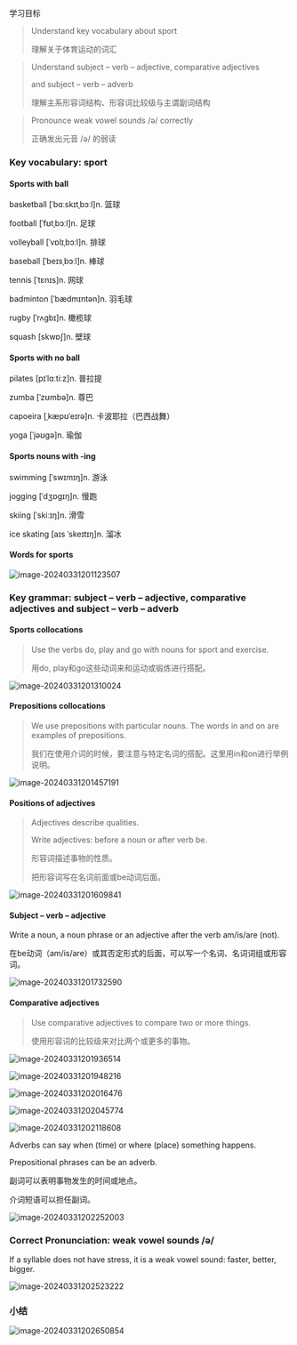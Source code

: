 学习目标

> Understand key vocabulary about sport
>
> 理解关于体育运动的词汇

> Understand subject – verb – adjective, comparative adjectives 
>
> and subject – verb – adverb 
>
> 理解主系形容词结构、形容词比较级与主谓副词结构

> Pronounce weak vowel sounds /ə/ correctly 
>
> 正确发出元音 /ə/ 的弱读 

### Key vocabulary: sport

#### Sports with ball

basketball [ˈbɑːskɪtˌbɔːl]n. 篮球

football [ˈfʊtˌbɔːl]n. 足球

volleyball [ˈvɒlɪˌbɔːl]n. 排球

baseball [ˈbeɪsˌbɔːl]n. 棒球

tennis [ˈtɛnɪs]n. 网球

badminton [ˈbædmɪntən]n. 羽毛球

rugby [ˈrʌɡbɪ]n. 橄榄球

squash [skwɒʃ]n. 壁球

#### Sports with no ball

pilates [pɪˈlɑːtiːz]n. 普拉提

zumba [ˈzʊmbə]n. 尊巴

capoeira [ˌkæpʊˈeɪrə]n. 卡波耶拉（巴西战舞）

yoga [ˈjəʊɡə]n. 瑜伽

#### Sports nouns with -ing 

swimming [ˈswɪmɪŋ]n. 游泳

jogging [ˈdʒɒɡɪŋ]n. 慢跑

skiing [ˈskiːɪŋ]n. 滑雪

ice skating [aɪs ˈskeɪtɪŋ]n. 溜冰

#### Words for sports

![image-20240331201123507](assets/09-U5L1_Sport-Vocabulary_Grammar_and_Pronunciation/image-20240331201123507.png)

### Key grammar: subject – verb – adjective, comparative adjectives and subject – verb – adverb 

#### Sports collocations

> Use the verbs do, play and go with nouns for sport and exercise. 
>
> 用do, play和go这些动词来和运动或锻炼进行搭配。

![image-20240331201310024](assets/09-U5L1_Sport-Vocabulary_Grammar_and_Pronunciation/image-20240331201310024.png)

#### Prepositions collocations

> We use prepositions with particular nouns. The words in and on are examples of prepositions. 
>
> 我们在使用介词的时候，要注意与特定名词的搭配。这里用in和on进行举例说明。 

![image-20240331201457191](assets/09-U5L1_Sport-Vocabulary_Grammar_and_Pronunciation/image-20240331201457191.png)

#### Positions of adjectives

> Adjectives describe qualities.
>
> Write adjectives: before a noun or after verb be.
>
> 形容词描述事物的性质。
>
> 把形容词写在名词前面或be动词后面。 

![image-20240331201609841](assets/09-U5L1_Sport-Vocabulary_Grammar_and_Pronunciation/image-20240331201609841.png)

#### Subject – verb – adjective

Write a noun, a noun phrase or an adjective after the verb am/is/are (not). 

在be动词（am/is/are）或其否定形式的后面，可以写一个名词、名词词组或形容词。 

![image-20240331201732590](assets/09-U5L1_Sport-Vocabulary_Grammar_and_Pronunciation/image-20240331201732590.png)

#### Comparative adjectives

> Use comparative adjectives to compare two or more things. 
>
> 使用形容词的比较级来对比两个或更多的事物。

![image-20240331201936514](assets/09-U5L1_Sport-Vocabulary_Grammar_and_Pronunciation/image-20240331201936514.png)

![image-20240331201948216](assets/09-U5L1_Sport-Vocabulary_Grammar_and_Pronunciation/image-20240331201948216.png)

![image-20240331202016476](assets/09-U5L1_Sport-Vocabulary_Grammar_and_Pronunciation/image-20240331202016476.png)

![image-20240331202045774](assets/09-U5L1_Sport-Vocabulary_Grammar_and_Pronunciation/image-20240331202045774.png)

![image-20240331202118608](assets/09-U5L1_Sport-Vocabulary_Grammar_and_Pronunciation/image-20240331202118608.png)

Adverbs can say when (time) or where  (place) something happens. 

Prepositional phrases can be an adverb. 

副词可以表明事物发生的时间或地点。 

介词短语可以担任副词。 

![image-20240331202252003](assets/09-U5L1_Sport-Vocabulary_Grammar_and_Pronunciation/image-20240331202252003.png)

### Correct Pronunciation: weak vowel sounds /ə/

If a syllable does not have stress, it is a weak vowel sound: faster, better, bigger. 

![image-20240331202523222](assets/09-U5L1_Sport-Vocabulary_Grammar_and_Pronunciation/image-20240331202523222.png)

### 小结

![image-20240331202650854](assets/09-U5L1_Sport-Vocabulary_Grammar_and_Pronunciation/image-20240331202650854.png)